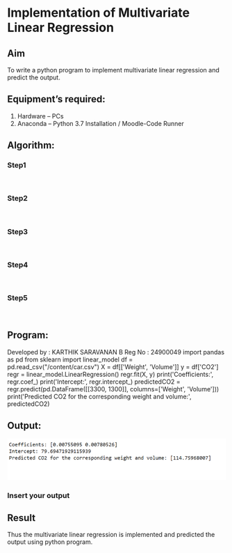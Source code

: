 # Implementation of Multivariate Linear Regression
## Aim
To write a python program to implement multivariate linear regression and predict the output.
## Equipment’s required:
1.	Hardware – PCs
2.	Anaconda – Python 3.7 Installation / Moodle-Code Runner
## Algorithm:
### Step1
<br>

### Step2
<br>

### Step3
<br>

### Step4
<br>

### Step5
<br>

## Program:

Developed by : KARTHIK SARAVANAN B
Reg No : 24900049
    import pandas as pd
    from sklearn import linear_model
    df = pd.read_csv("/content/car.csv")
    X = df[['Weight', 'Volume']]
    y = df['CO2']
    regr = linear_model.LinearRegression()
    regr.fit(X, y)
    print('Coefficients:', regr.coef_)
    print('Intercept:', regr.intercept_)
    predictedCO2 = regr.predict(pd.DataFrame([[3300, 1300]], columns=['Weight', 'Volume']))
    print('Predicted CO2 for the corresponding weight and volume:', predictedCO2)







## Output:
![alt text](image-1.png)



### Insert your output




## Result

Thus the multivariate linear regression is implemented and predicted the output using python program.